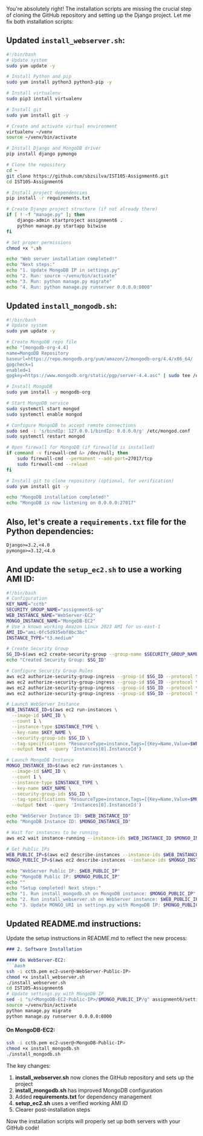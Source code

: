 You're absolutely right! The installation scripts are missing the crucial step of cloning the GitHub repository and setting up the Django project. Let me fix both installation scripts:

## Updated `install_webserver.sh`:

```bash
#!/bin/bash
# Update system
sudo yum update -y

# Install Python and pip
sudo yum install python3 python3-pip -y

# Install virtualenv
sudo pip3 install virtualenv

# Install git
sudo yum install git -y

# Create and activate virtual environment
virtualenv ~/venv
source ~/venv/bin/activate

# Install Django and MongoDB driver
pip install django pymongo

# Clone the repository
cd ~
git clone https://github.com/sbzsilva/IST105-Assignment6.git
cd IST105-Assignment6

# Install project dependencies
pip install -r requirements.txt

# Create Django project structure (if not already there)
if [ ! -f "manage.py" ]; then
    django-admin startproject assignment6 .
    python manage.py startapp bitwise
fi

# Set proper permissions
chmod +x *.sh

echo "Web server installation completed!"
echo "Next steps:"
echo "1. Update MongoDB IP in settings.py"
echo "2. Run: source ~/venv/bin/activate"
echo "3. Run: python manage.py migrate"
echo "4. Run: python manage.py runserver 0.0.0.0:8000"
```

## Updated `install_mongodb.sh`:

```bash
#!/bin/bash
# Update system
sudo yum update -y

# Create MongoDB repo file
echo "[mongodb-org-4.4]
name=MongoDB Repository
baseurl=https://repo.mongodb.org/yum/amazon/2/mongodb-org/4.4/x86_64/
gpgcheck=1
enabled=1
gpgkey=https://www.mongodb.org/static/pgp/server-4.4.asc" | sudo tee /etc/yum.repos.d/mongodb-org-4.4.repo

# Install MongoDB
sudo yum install -y mongodb-org

# Start MongoDB service
sudo systemctl start mongod
sudo systemctl enable mongod

# Configure MongoDB to accept remote connections
sudo sed -i 's/bindIp: 127.0.0.1/bindIp: 0.0.0.0/g' /etc/mongod.conf
sudo systemctl restart mongod

# Open firewall for MongoDB (if firewalld is installed)
if command -v firewall-cmd &> /dev/null; then
    sudo firewall-cmd --permanent --add-port=27017/tcp
    sudo firewall-cmd --reload
fi

# Install git to clone repository (optional, for verification)
sudo yum install git -y

echo "MongoDB installation completed!"
echo "MongoDB is now listening on 0.0.0.0:27017"
```

## Also, let's create a `requirements.txt` file for the Python dependencies:

```txt
Django>=3.2,<4.0
pymongo>=3.12,<4.0
```

## And update the `setup_ec2.sh` to use a working AMI ID:

```bash
#!/bin/bash
# Configuration
KEY_NAME="cctb"
SECURITY_GROUP_NAME="assignment6-sg"
WEB_INSTANCE_NAME="WebServer-EC2"
MONGO_INSTANCE_NAME="MongoDB-EC2"
# Use a known working Amazon Linux 2023 AMI for us-east-1
AMI_ID="ami-0fc5d935ebf8bc3bc"
INSTANCE_TYPE="t3.medium"

# Create Security Group
SG_ID=$(aws ec2 create-security-group --group-name $SECURITY_GROUP_NAME --description "Assignment6 Security Group" --output text --query 'GroupId')
echo "Created Security Group: $SG_ID"

# Configure Security Group Rules
aws ec2 authorize-security-group-ingress --group-id $SG_ID --protocol tcp --port 22 --cidr 0.0.0.0/0  # SSH
aws ec2 authorize-security-group-ingress --group-id $SG_ID --protocol tcp --port 80 --cidr 0.0.0.0/0  # HTTP
aws ec2 authorize-security-group-ingress --group-id $SG_ID --protocol tcp --port 8000 --cidr 0.0.0.0/0  # Django
aws ec2 authorize-security-group-ingress --group-id $SG_ID --protocol tcp --port 27017 --cidr 0.0.0.0/0  # MongoDB

# Launch WebServer Instance
WEB_INSTANCE_ID=$(aws ec2 run-instances \
  --image-id $AMI_ID \
  --count 1 \
  --instance-type $INSTANCE_TYPE \
  --key-name $KEY_NAME \
  --security-group-ids $SG_ID \
  --tag-specifications "ResourceType=instance,Tags=[{Key=Name,Value=$WEB_INSTANCE_NAME}]" \
  --output text --query 'Instances[0].InstanceId')

# Launch MongoDB Instance
MONGO_INSTANCE_ID=$(aws ec2 run-instances \
  --image-id $AMI_ID \
  --count 1 \
  --instance-type $INSTANCE_TYPE \
  --key-name $KEY_NAME \
  --security-group-ids $SG_ID \
  --tag-specifications "ResourceType=instance,Tags=[{Key=Name,Value=$MONGO_INSTANCE_NAME}]" \
  --output text --query 'Instances[0].InstanceId')

echo "WebServer Instance ID: $WEB_INSTANCE_ID"
echo "MongoDB Instance ID: $MONGO_INSTANCE_ID"

# Wait for instances to be running
aws ec2 wait instance-running --instance-ids $WEB_INSTANCE_ID $MONGO_INSTANCE_ID

# Get Public IPs
WEB_PUBLIC_IP=$(aws ec2 describe-instances --instance-ids $WEB_INSTANCE_ID --output text --query 'Reservations[0].Instances[0].PublicIpAddress')
MONGO_PUBLIC_IP=$(aws ec2 describe-instances --instance-ids $MONGO_INSTANCE_ID --output text --query 'Reservations[0].Instances[0].PublicIpAddress')

echo "WebServer Public IP: $WEB_PUBLIC_IP"
echo "MongoDB Public IP: $MONGO_PUBLIC_IP"
echo ""
echo "Setup completed! Next steps:"
echo "1. Run install_mongodb.sh on MongoDB instance: $MONGO_PUBLIC_IP"
echo "2. Run install_webserver.sh on WebServer instance: $WEB_PUBLIC_IP"
echo "3. Update MONGO_URI in settings.py with MongoDB IP: $MONGO_PUBLIC_IP"
```

## Updated README.md instructions:

Update the setup instructions in README.md to reflect the new process:

```markdown
### 2. Software Installation

#### On WebServer-EC2:
```bash
ssh -i cctb.pem ec2-user@<WebServer-Public-IP>
chmod +x install_webserver.sh
./install_webserver.sh
cd IST105-Assignment6
# Update settings.py with MongoDB IP
sed -i "s/<MongoDB-EC2-Public-IP>/$MONGO_PUBLIC_IP/g" assignment6/settings.py
source ~/venv/bin/activate
python manage.py migrate
python manage.py runserver 0.0.0.0:8000
```

#### On MongoDB-EC2:
```bash
ssh -i cctb.pem ec2-user@<MongoDB-Public-IP>
chmod +x install_mongodb.sh
./install_mongodb.sh
```

The key changes:
1. **install_webserver.sh** now clones the GitHub repository and sets up the project
2. **install_mongodb.sh** has improved MongoDB configuration
3. Added **requirements.txt** for dependency management
4. **setup_ec2.sh** uses a verified working AMI ID
5. Clearer post-installation steps

Now the installation scripts will properly set up both servers with your GitHub code!